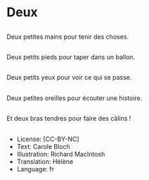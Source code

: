 # Deux

##
Deux petites mains pour tenir des choses.

##
Deux petits pieds pour taper dans un ballon.

##
Deux petits yeux pour voir ce qui se passe.

##
Deux petites oreilles pour écouter une histoire.

##
Et deux bras tendres pour faire des câlins !

##
* License: [CC-BY-NC]
* Text: Carole Bloch
* Illustration: Richard MacIntosh
* Translation: Hélène
* Language: fr
